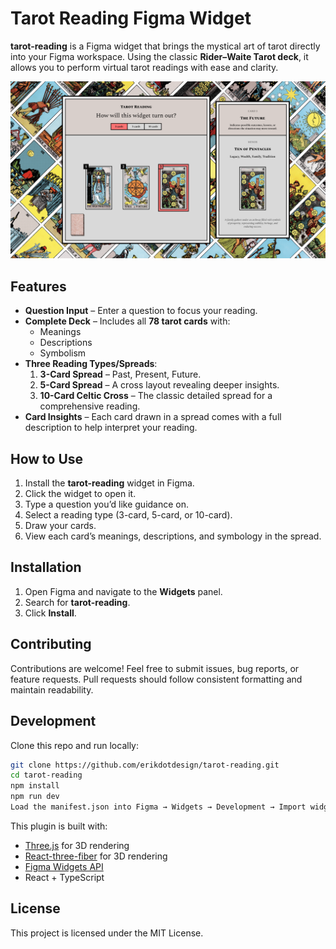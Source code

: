 # Tarot Reading Figma Widget

**tarot-reading** is a Figma widget that brings the mystical art of tarot directly into your Figma workspace. Using the classic **Rider–Waite Tarot deck**, it allows you to perform virtual tarot readings with ease and clarity.

![cover](tarot-reading-cover.png) 

## Features

- **Question Input** – Enter a question to focus your reading.  
- **Complete Deck** – Includes all **78 tarot cards** with:  
  - Meanings  
  - Descriptions  
  - Symbolism  
- **Three Reading Types/Spreads**:  
  1. **3-Card Spread** – Past, Present, Future.  
  2. **5-Card Spread** – A cross layout revealing deeper insights.  
  3. **10-Card Celtic Cross** – The classic detailed spread for a comprehensive reading.  
- **Card Insights** – Each card drawn in a spread comes with a full description to help interpret your reading.  

## How to Use

1. Install the **tarot-reading** widget in Figma.  
2. Click the widget to open it.  
3. Type a question you’d like guidance on.  
4. Select a reading type (3-card, 5-card, or 10-card).  
5. Draw your cards.  
6. View each card’s meanings, descriptions, and symbology in the spread.

## Installation

1. Open Figma and navigate to the **Widgets** panel.  
2. Search for **tarot-reading**.  
3. Click **Install**.

## Contributing

Contributions are welcome! Feel free to submit issues, bug reports, or feature requests. Pull requests should follow consistent formatting and maintain readability.  

## Development  

Clone this repo and run locally:  

```bash
git clone https://github.com/erikdotdesign/tarot-reading.git
cd tarot-reading
npm install
npm run dev
Load the manifest.json into Figma → Widgets → Development → Import widget from manifest…
```

This plugin is built with:  
- [Three.js](https://threejs.org/) for 3D rendering  
- [React-three-fiber](https://r3f.docs.pmnd.rs/getting-started/introduction) for 3D rendering
- [Figma Widgets API](https://developers.figma.com/docs/widgets/)  
- React + TypeScript 

## License

This project is licensed under the MIT License.